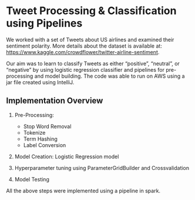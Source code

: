 # Tweet Processing & Classification using Pipelines

We worked with a set of Tweets about US airlines and examined their sentiment polarity.
More details about the dataset is available at:
https://www.kaggle.com/crowdflower/twitter-airline-sentiment.

Our aim was to learn to classify Tweets as either “positive”,
“neutral”, or “negative” by using logistic regression classifier and pipelines for pre-processing
and model building. The code was able to run on AWS using a jar file created using IntelliJ.

## Implementation Overview

1. Pre-Processing:
    * Stop Word Removal
    * Tokenize
    * Term Hashing
    * Label Conversion
  
2. Model Creation: Logistic Regression model
3. Hyperparameter tuning using ParameterGridBuilder and Crossvalidation
4. Model Testing

All the above steps were implemented using a pipeline in spark.



